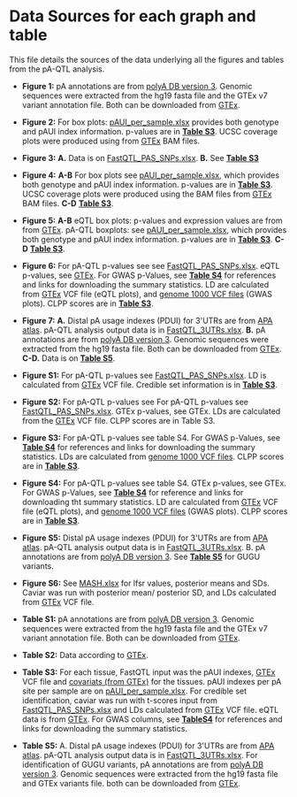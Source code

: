 Data Sources for each graph and table
================

This file details the sources of the data underlying all the figures and tables from the pA-QTL analysis.

-   **Figure 1:** pA annotations are from [polyA DB version 3](http://exon.umdnj.edu/polya_db/). Genomic sequences were extracted from the hg19 fasta file and the GTEx v7 variant annotation file. Both can be downloaded from [GTEx](https://gtexportal.org/home/datasets).

-   **Figure 2:** For box plots: [pAUI\_per\_sample.xlsx](https://github.com/ElkonLab/pA_QTLs/blob/master/pAUI_per_sample.xlsx) provides both genotype and pAUI index information. p-values are in [**Table S3**](https://github.com/ElkonLab/pA_QTLs/blob/master/Supplementary_Tables/Table_S3.xlsx). UCSC coverage plots were produced using from [GTEx](https://gtexportal.org/home/datasets) BAM files.

-   **Figure 3:** **A.** Data is on [FastQTL\_PAS\_SNPs.xlsx](https://github.com/ElkonLab/pA_QTLs/blob/master/FastQTL_PAS_SNPs.xlsx). **B.** See [**Table S3**](https://github.com/ElkonLab/pA_QTLs/blob/master/Supplementary_Tables/Table_S3.xlsx)

-   **Figure 4:** **A-B** For box plots see [pAUI\_per\_sample.xlsx](https://github.com/ElkonLab/pA_QTLs/blob/master/pAUI_per_sample.xlsx), which provides both genotype and pAUI index information. p-values are in [**Table S3**](https://github.com/ElkonLab/pA_QTLs/blob/master/Supplementary_Tables/Table_S3.xlsx). UCSC coverage plots were produced using the BAM files from [GTEx](https://gtexportal.org/home/datasets) BAM files. **C-D** [**Table S3**](https://github.com/ElkonLab/pA_QTLs/blob/master/Supplementary_Tables/Table_S3.xlsx).

-   **Figure 5:** **A-B** eQTL box plots: p-values and expression values are from from [GTEx](https://gtexportal.org/home/datasets). pA-QTL boxplots: see [pAUI\_per\_sample.xlsx](https://github.com/ElkonLab/pA_QTLs/blob/master/pAUI_per_sample.xlsx), which provides both genotype and pAUI index information. p-values are in [**Table S3**](https://github.com/ElkonLab/pA_QTLs/blob/master/Supplementary_Tables/Table_S3.xlsx). **C-D** [**Table S3**](https://github.com/ElkonLab/pA_QTLs/blob/master/Supplementary_Tables/Table_S3.xlsx).

-   **Figure 6:** For pA-QTL p-values see see [FastQTL\_PAS\_SNPs.xlsx](https://github.com/ElkonLab/pA_QTLs/blob/master/FastQTL_PAS_SNPs.xlsx). eQTL p-values, see [GTEx](https://gtexportal.org/home/datasets). For GWAS p-Values, see [**Table S4**](https://github.com/ElkonLab/pA_QTLs/blob/master/Supplementary_Tables/Table_S4.xlsx) for references and links for downloading the summary statistics. LD are calculated from [GTEx](https://gtexportal.org/home/datasets) VCF file (eQTL plots), and [genome 1000 VCF files](ftp://ftp.1000genomes.ebi.ac.uk/vol1/ftp/release/20130502) (GWAS plots). CLPP scores are in [**Table S3**](https://github.com/ElkonLab/pA_QTLs/blob/master/Supplementary_Tables/Table_S3.xlsx).

-   **Figure 7:** **A.** Distal pA usage indexes (PDUI) for 3'UTRs are from [APA atlas](https://hanlab.uth.edu/apa/). pA-QTL analysis output data is in [FastQTL\_3UTRs.xlsx](https://github.com/ElkonLab/pA_QTLs/blob/master/FastQTL_3UTRs.xlsx). **B.** pA annotations are from [polyA DB version 3](http://exon.umdnj.edu/polya_db/). Genomic sequences were extracted from the hg19 fasta file. Both can be downloaded from [GTEx](https://gtexportal.org/home/datasets). **C-D.** Data is on [**Table S5**](https://github.com/ElkonLab/pA_QTLs/blob/master/Supplementary_Tables/Table_S5.xlsx).

-   **Figure S1:** For pA-QTL p-values see [FastQTL\_PAS\_SNPs.xlsx](https://github.com/ElkonLab/pA_QTLs/blob/master/FastQTL_PAS_SNPs.xlsx). LD is calculated from [GTEx](https://gtexportal.org/home/datasets) VCF file. Credible set information is in [**Table S3**](https://github.com/ElkonLab/pA_QTLs/blob/master/Supplementary_Tables/Table_S3.xlsx).

-   **Figure S2:** For pA-QTL p-values see For pA-QTL p-values see [FastQTL\_PAS\_SNPs.xlsx](https://github.com/ElkonLab/pA_QTLs/blob/master/FastQTL_PAS_SNPs.xlsx). GTEx p-values, see GTEx. LDs are calculated from the [GTEx](https://gtexportal.org/home/datasets) VCF file. CLPP scores are in Table S3.

-   **Figure S3:** For pA-QTL p-values see table S4. For GWAS p-Values, see [**Table S4**](https://github.com/ElkonLab/pA_QTLs/blob/master/Supplementary_Tables/Table_S4.xlsx) for references and links for downloading the summary statistics. LDs are calculated from [genome 1000 VCF files](ftp://ftp.1000genomes.ebi.ac.uk/vol1/ftp/release/20130502). CLPP scores are in [**Table S3**](https://github.com/ElkonLab/pA_QTLs/blob/master/Supplementary_Tables/Table_S3.xlsx).

-   **Figure S4:** For pA-QTL p-values see table S4. GTEx p-values, see GTEx. For GWAS p-Values, see [**Table S4**](https://github.com/ElkonLab/pA_QTLs/blob/master/Supplementary_Tables/Table_S4.xlsx) for reference and links for downloading tht summary statistics. LD are calculated from [GTEx](https://gtexportal.org/home/datasets) VCF file (eQTL plots), and [genome 1000 VCF files](ftp://ftp.1000genomes.ebi.ac.uk/vol1/ftp/release/20130502) (GWAS plots). CLPP scores are in [**Table S3**](https://github.com/ElkonLab/pA_QTLs/blob/master/Supplementary_Tables/Table_S3.xlsx).

-   **Figure S5:** Distal pA usage indexes (PDUI) for 3'UTRs are from [APA atlas](https://hanlab.uth.edu/apa/). pA-QTL analysis output data is in [FastQTL\_3UTRs.xlsx](https://github.com/ElkonLab/pA_QTLs/blob/master/FastQTL_3UTRs.xlsx). B. pA annotations are from [polyA DB version 3](http://exon.umdnj.edu/polya_db/). See [**Table S5**](https://github.com/ElkonLab/pA_QTLs/blob/master/Supplementary_Tables/Table_S5.xlsx) for GUGU variants.

-   **Figure S6:** See [MASH.xlsx](https://github.com/ElkonLab/pA_QTLs/blob/master/MASH.xlsx) for lfsr values, posterior means and SDs. Caviar was run with posterior mean/ posterior SD, and LDs calculated from [GTEx](https://gtexportal.org/home/datasets) VCF file.

-   **Table S1:** pA annotations are from [polyA DB version 3](http://exon.umdnj.edu/polya_db/). Genomic sequences were extracted from the hg19 fasta file and the GTEx v7 variant annotation file. Both can be downloaded from [GTEx](https://gtexportal.org/home/datasets).

-   **Table S2:** Data according to [GTEx](https://gtexportal.org/home/datasets).

-   **Table S3:** For each tissue, FastQTL input was the pAUI indexes, [GTEx](https://gtexportal.org/home/datasets) VCF file and [covariats (from GTEx)](https://gtexportal.org/home/datasets) for the tissues. pAUI indexes per pA site per sample are on [pAUI\_per\_sample.xlsx](https://github.com/ElkonLab/pA_QTLs/blob/master/pAUI_per_sample.xlsx). For credible set identification, caviar was run with t-scores input from [FastQTL\_PAS\_SNPs.xlsx](https://github.com/ElkonLab/pA_QTLs/blob/master/FastQTL_PAS_SNPs.xlsx) and LDs calculated from [GTEx](https://gtexportal.org/home/datasets) VCF file. eQTL data is from [GTEx](https://gtexportal.org/home/datasets). For GWAS columns, see [**TableS4**](https://github.com/ElkonLab/pA_QTLs/blob/master/Supplementary_Tables/Table_S4.xlsx) for references and links for downloading the summary statistics.

-   **Table S5:** A. Distal pA usage indexes (PDUI) for 3'UTRs are from [APA atlas](https://hanlab.uth.edu/apa/). pA-QTL analysis output data is in [FastQTL\_3UTRs.xlsx](https://github.com/ElkonLab/pA_QTLs/blob/master/FastQTL_3UTRs.xlsx). For identification of GUGU variants, pA annotations are from [polyA DB version 3](http://exon.umdnj.edu/polya_db/). Genomic sequences were extracted from the hg19 fasta file and GTEx variants file. both can be downloaded from [GTEx](https://gtexportal.org/home/datasets).

